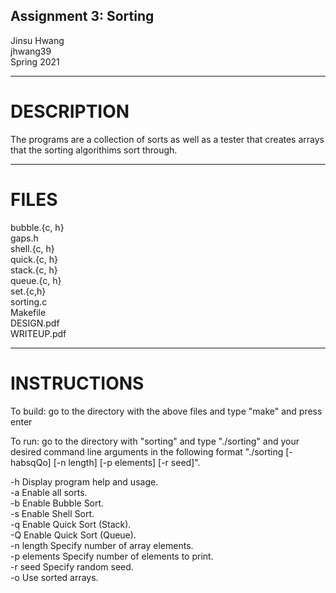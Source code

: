 ## Assignment 3: Sorting   
Jinsu Hwang  
jhwang39  
Spring 2021  

-----------
# DESCRIPTION  

The programs are a collection of sorts as well as a tester that creates arrays that the sorting algorithims sort through.

-----------
# FILES

bubble.{c, h}  
gaps.h  
shell.{c, h}  
quick.{c, h}  
stack.{c, h}  
queue.{c, h}  
set.{c,h}  
sorting.c  
Makefile  
DESIGN.pdf  
WRITEUP.pdf  

-----------
# INSTRUCTIONS

To build: go to the directory with the above files and type "make" and press enter

To run: go to the directory with "sorting" and type "./sorting" and your desired command line arguments in the following format "./sorting [-habsqQo] [-n length] [-p elements] [-r seed]".

   -h              Display program help and usage.  
   -a              Enable all sorts.  
   -b              Enable Bubble Sort.  
   -s              Enable Shell Sort.  
   -q              Enable Quick Sort (Stack).  
   -Q              Enable Quick Sort (Queue).  
   -n length       Specify number of array elements.  
   -p elements     Specify number of elements to print.  
   -r seed         Specify random seed.  
   -o              Use sorted arrays.  


